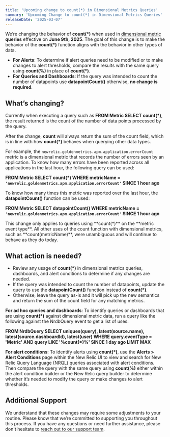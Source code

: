 ```yaml
---
title: 'Upcoming change to count(*) in Dimensional Metrics Queries'
summary: 'Upcoming Change to count(*) in Dimensional Metrics Queries'
releaseDate: '2025-03-07'
---
```


We’re changing the behavior of **count(*)** when used in [dimensional metric](https://docs.newrelic.com/docs/data-apis/understand-data/new-relic-data-types/#dimensional-metrics) **queries** effective on **June 9th, 2025**. The goal of this change is to make the behavior of the **count(*)** function aligns with the behavior in other types of data.

  * **For Alerts**: To determine if alert queries need to be modified or to make changes to alert thresholds, compare the results with the same query using **count(%)** in place of **count(*)**. 
  * **For Queries and Dashboards**: If the query was intended to count the number of datapoints use **datapointCount()** otherwise, **no change is required**. 

## What’s changing?

Currently when executing a query such as **FROM Metric SELECT count(*)**, the result returned is the count of the number of data points processed by the query.

After the change, **count** will always return the sum of the count field, which is in line with how **count(*)** behaves when querying other data types.

For example, the `newrelic.goldenmetrics.apm.application.errorCount` metric is a dimensional metric that records the number of errors seen by an application. To know how many errors have been reported across all applications in the last hour, the following query can be used:

**FROM Metric SELECT count(*) WHERE metricName = `'newrelic.goldenmetrics.apm.application.errorCount'` SINCE 1 hour ago**

To know how many times this metric was reported over the last hour, the **datapointCount()** function can be used:

**FROM Metric SELECT datapointCount() WHERE metricName = `'newrelic.goldenmetrics.apm.application.errorCount'` SINCE 1 hour ago**

<Callout title="preview">
  This change only applies to queries using **count(*)** on the **metric event type**. All other uses of the count function with dimensional metrics, such as **count(metricName)**, were unambiguous and will continue to behave as they do today.
</Callout>

## What action is needed?

  * Review any usage of **count(*)** in dimensional metrics queries, dashboards, and alert conditions to determine if any changes are needed. 
  * If the query was intended to count the number of datapoints, update the query to use the **datapointCount()** function instead of **count(*)**. 
  * Otherwise, leave the query as-is and it will pick up the new semantics and return the sum of the count field for any matching metrics.

**For ad hoc queries and dashboards**: To identify queries or dashboards that are using **count(*)** against dimensional metric data, run a query like the following against the NrdbQuery event to get a list of uses:

**FROM NrdbQuery SELECT uniques(query), latest(source.name), latest(source.dashboardId), latest(user) WHERE query.eventType = 'Metric' AND query LIKE '%count(*)%' SINCE 1 day ago LIMIT MAX**


**For alert conditions**: To identify alerts using **count(*)**, use the **Alerts > Alert Conditions** page within the New Relic UI to view and search for New Relic Query Language (NRQL) queries associated with alert conditions. Then compare the query with the same query using **count(%)** either within the alert condition builder or the New Relic query builder to determine whether it’s needed to modify the query or make changes to alert thresholds.

## Additional Support

We understand that these changes may require some adjustments to your routine. Please know that we’re committed to supporting you throughout this process. If you have any questions or need further assistance, please don't hesitate to [reach out to our support team](https://docs.newrelic.com/docs/new-relic-solutions/solve-common-issues/find-help-get-support/).
